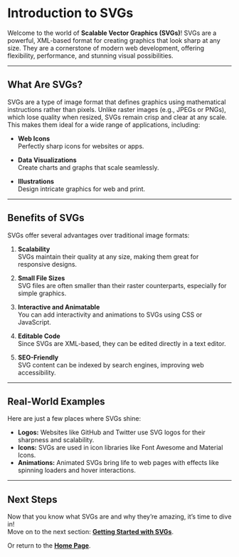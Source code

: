 # Introduction to SVGs

Welcome to the world of **Scalable Vector Graphics (SVGs)**! SVGs are a powerful, XML-based format for creating graphics that look sharp at any size. They are a cornerstone of modern web development, offering flexibility, performance, and stunning visual possibilities.

---

## **What Are SVGs?**

SVGs are a type of image format that defines graphics using mathematical instructions rather than pixels. Unlike raster images (e.g., JPEGs or PNGs), which lose quality when resized, SVGs remain crisp and clear at any scale. This makes them ideal for a wide range of applications, including:

- **Web Icons**  
  Perfectly sharp icons for websites or apps.
  
- **Data Visualizations**  
  Create charts and graphs that scale seamlessly.

- **Illustrations**  
  Design intricate graphics for web and print.

---

## **Benefits of SVGs**

SVGs offer several advantages over traditional image formats:

1. **Scalability**  
   SVGs maintain their quality at any size, making them great for responsive designs.

2. **Small File Sizes**  
   SVG files are often smaller than their raster counterparts, especially for simple graphics.

3. **Interactive and Animatable**  
   You can add interactivity and animations to SVGs using CSS or JavaScript.

4. **Editable Code**  
   Since SVGs are XML-based, they can be edited directly in a text editor.

5. **SEO-Friendly**  
   SVG content can be indexed by search engines, improving web accessibility.

---

## **Real-World Examples**

Here are just a few places where SVGs shine:

- **Logos:** Websites like GitHub and Twitter use SVG logos for their sharpness and scalability.  
- **Icons:** SVGs are used in icon libraries like Font Awesome and Material Icons.  
- **Animations:** Animated SVGs bring life to web pages with effects like spinning loaders and hover interactions.

---

## **Next Steps**

Now that you know what SVGs are and why they’re amazing, it’s time to dive in!  
Move on to the next section: **[Getting Started with SVGs](./getting-started.md)**.

Or return to the **[Home Page](./README.md)**.
